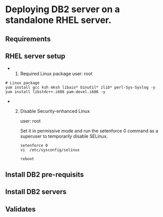 # Deploying DB2 server on a standalone RHEL server.


## Requirements


## RHEL server setup

* 1. Required Linux package
     user: root
```
# Linux package
yum install gcc ksh mksh libaio* binutil* zlib* perl-Sys-Syslog -y
yum install libstdc++.i686 pam-devel.i686 -y
```

* 2. Disable Security-enhanced Linux

     user: root
     
     Set it in permissive mode and run the setenforce 0 command as a superuser to temporarily disable SELinux.
     
     ```
     setenforce 0
     vi  /etc/sysconfig/selinux

     reboot
     ```
     
## Install DB2 pre-requisits

## Install DB2 servers

## Validates

##
